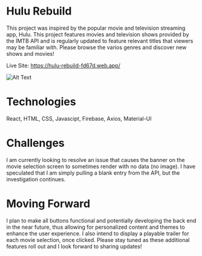 # Hulu Rebuild

This project was inspired by the popular movie and television streaming app, Hulu. This project features movies and television shows provided by the IMTB API and is regularly updated to feature relevant titles that viewers may be familiar with. Please browse the varios genres and discover new shows and movies!

Live Site: https://hulu-rebuild-fd67d.web.app/

![Alt Text](https://media.giphy.com/media/7t9d2A1LBoe56Yd6Iz/giphy.gif)

# Technologies
React, HTML, CSS, Javascipt, Firebase, Axios, Material-UI

# Challenges
I am currently looking to resolve an issue that causes the banner on the movie selection screen to sometimes render with no data (no image). I have speculated that I am simply pulling a blank entry from the API, but the investigation continues.

# Moving Forward
I plan to make all buttons functional and potentially developing the back end in the near future, thus allowing for personalized content and themes to enhance the user experience. I also intend to display a playable trailer for each movie selection, once clicked. Please stay tuned as these additional features roll out and I look forward to sharing updates!
